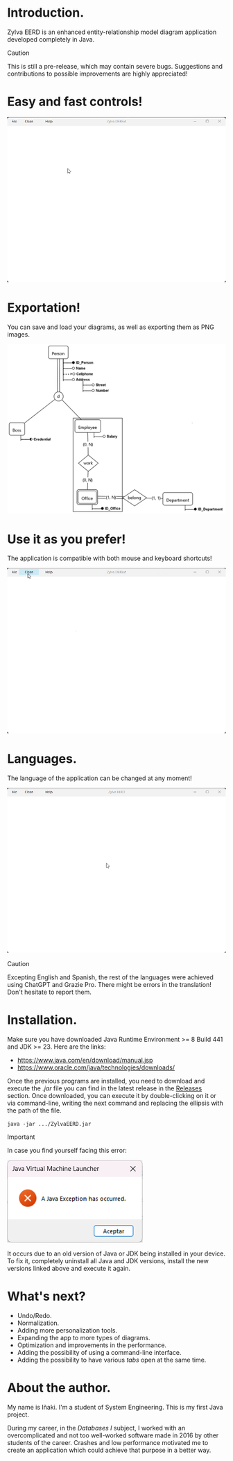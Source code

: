 # Introduction.

Zylva EERD is an enhanced entity-relationship model diagram application developed completely in Java.

> [!CAUTION]
>
> This is still a pre-release, which may contain severe bugs. 
> Suggestions and contributions to possible improvements are highly appreciated!

# Easy and fast controls!

![exampleCreation.gif](src/main/resources/multimedia/exampleCreation.gif)

# Exportation!

You can save and load your diagrams, as well as exporting them as PNG images.

![exampleDiagram.png](src/main/resources/multimedia/exampleDiagram.png)

# Use it as you prefer!

The application is compatible with both mouse and keyboard shortcuts!

![mouseAndKeyboardControls.gif](src/main/resources/multimedia/mouseAndKeyboardControls.gif)

# Languages.

The language of the application can be changed at any moment!

![languageSelection.gif](src/main/resources/multimedia/languageSelection.gif)

> [!CAUTION]
>
> Excepting English and Spanish,
> the rest of the languages were achieved using ChatGPT and Grazie Pro.
> There might be errors in the translation!
> Don't hesitate to report them.

# Installation.

Make sure you have downloaded Java Runtime Environment >= 8 Build 441 and JDK >= 23. Here are the links:
- https://www.java.com/en/download/manual.jsp
- https://www.oracle.com/java/technologies/downloads/

Once the previous programs are installed, you need to download and execute the *.jar* file
you can find in the latest release in the [Releases](https://github.com/iroumec/Zylva-EERD/releases) section.
Once downloaded, you can execute it by double-clicking on it or via command-line,
writing the next command and replacing the ellipsis with the path of the file.

```
java -jar .../ZylvaEERD.jar
```

> [!IMPORTANT]
> 
> In case you find yourself facing this error:
> 
>![javaException.png](src/main/resources/multimedia/javaException.png)
> 
> It occurs due to an old version of Java or JDK being installed in your device.
> To fix it, completely uninstall all Java and JDK versions,
> install the new versions linked above and execute it again.

# What's next?

- Undo/Redo.
- Normalization.
- Adding more personalization tools.
- Expanding the app to more types of diagrams.
- Optimization and improvements in the performance.
- Adding the possibility of using a command-line interface.
- Adding the possibility to have various *tabs* open at the same time.

# About the author.

My name is Iñaki. I'm a student of System Engineering. This is my first Java project.

During my career, in the *Databases I* subject, I worked with an overcomplicated and not too well-worked software
made in 2016 by other students of the career. Crashes and low performance motivated me to create an application which
could achieve that purpose in a better way.
